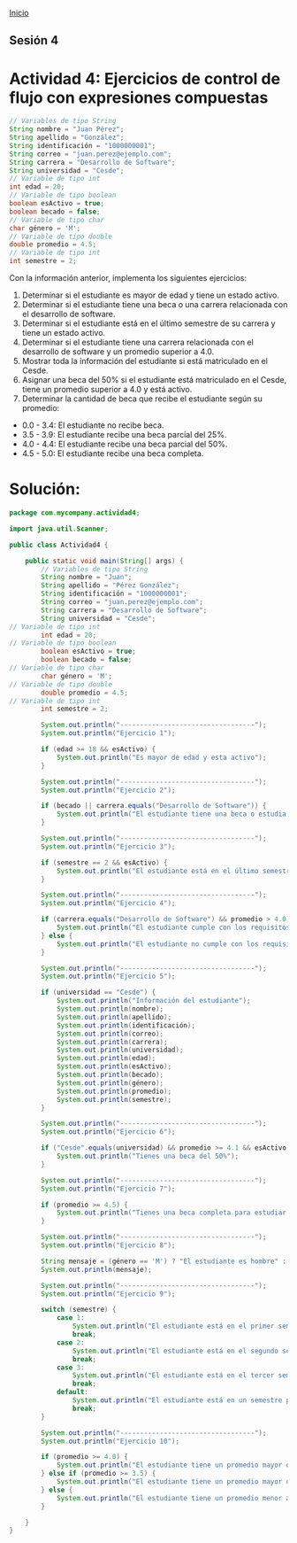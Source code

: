 <!-- No borrar o modificar -->
[Inicio](./index.md)

## Sesión 4


<!-- Su documentación aquí -->

# Actividad 4: Ejercicios de control de flujo con expresiones compuestas

```Java
// Variables de tipo String
String nombre = "Juan Pérez";
String apellido = "González";
String identificación = "1000000001";
String correo = "juan.perez@ejemplo.com";
String carrera = "Desarrollo de Software";
String universidad = "Cesde";
// Variable de tipo int
int edad = 20;
// Variable de tipo boolean
boolean esActivo = true;
boolean becado = false;
// Variable de tipo char
char género = 'M';
// Variable de tipo double
double promedio = 4.5;
// Variable de tipo int
int semestre = 2;
```

Con la información anterior, implementa los siguientes ejercicios:

1. Determinar si el estudiante es mayor de edad y tiene un estado activo.
2. Determinar si el estudiante tiene una beca o una carrera relacionada con el desarrollo de software.
3. Determinar si el estudiante está en el último semestre de su carrera y tiene un estado activo.
4. Determinar si el estudiante tiene una carrera relacionada con el desarrollo de software y un promedio superior a 4.0.
5. Mostrar toda la información del estudiante si está matriculado en el Cesde.
6. Asignar una beca del 50% si el estudiante está matriculado en el Cesde, tiene un promedio superior a 4.0 y está activo.
7. Determinar la cantidad de beca que recibe el estudiante según su promedio:
- 0.0 - 3.4: El estudiante no recibe beca.
- 3.5 - 3.9: El estudiante recibe una beca parcial del 25%.
- 4.0 - 4.4: El estudiante recibe una beca parcial del 50%.
- 4.5 - 5.0: El estudiante recibe una beca completa.


# Solución:

```Java
package com.mycompany.actividad4;

import java.util.Scanner;

public class Actividad4 {

    public static void main(String[] args) {
        // Variables de tipo String
        String nombre = "Juan";
        String apellido = "Pérez González";
        String identificación = "1000000001";
        String correo = "juan.perez@ejemplo.com";
        String carrera = "Desarrollo de Software";
        String universidad = "Cesde";
// Variable de tipo int
        int edad = 20;
// Variable de tipo boolean
        boolean esActivo = true;
        boolean becado = false;
// Variable de tipo char
        char género = 'M';
// Variable de tipo double
        double promedio = 4.5;
// Variable de tipo int
        int semestre = 2;

        System.out.println("----------------------------------");
        System.out.println("Ejercicio 1");

        if (edad >= 18 && esActivo) {
            System.out.println("Es mayor de edad y esta activo");
        }

        System.out.println("----------------------------------");
        System.out.println("Ejercicio 2");

        if (becado || carrera.equals("Desarrollo de Software")) {
            System.out.println("El estudiante tiene una beca o estudia desarrollo de software");
        }

        System.out.println("----------------------------------");
        System.out.println("Ejercicio 3");

        if (semestre == 2 && esActivo) {
            System.out.println("El estudiante está en el último semestre de su carrera y esta activo.");
        }

        System.out.println("----------------------------------");
        System.out.println("Ejercicio 4");

        if (carrera.equals("Desarrollo de Software") && promedio > 4.0) {
            System.out.println("El estudiante cumple con los requisitos");
        } else {
            System.out.println("El estudiante no cumple con los requisitos");
        }

        System.out.println("----------------------------------");
        System.out.println("Ejercicio 5");

        if (universidad == "Cesde") {
            System.out.println("Información del estudiante");
            System.out.println(nombre);
            System.out.println(apellido);
            System.out.println(identificación);
            System.out.println(correo);
            System.out.println(carrera);
            System.out.println(universidad);
            System.out.println(edad);
            System.out.println(esActivo);
            System.out.println(becado);
            System.out.println(género);
            System.out.println(promedio);
            System.out.println(semestre);
        }

        System.out.println("----------------------------------");
        System.out.println("Ejercicio 6");

        if ("Cesde".equals(universidad) && promedio >= 4.1 && esActivo) {
            System.out.println("Tienes una beca del 50%");
        }

        System.out.println("----------------------------------");
        System.out.println("Ejercicio 7");

        if (promedio >= 4.5) {
            System.out.println("Tienes una beca completa para estudiar tu carrera de desarrollo");
        }

        System.out.println("----------------------------------");
        System.out.println("Ejercicio 8");

        String mensaje = (género == 'M') ? "El estudiante es hombre" : (género == 'F') ? "El estudiante es mujer" : "El género del estudiante es desconocido";
        System.out.println(mensaje);

        System.out.println("----------------------------------");
        System.out.println("Ejercicio 9");

        switch (semestre) {
            case 1:
                System.out.println("El estudiante está en el primer semestre");
                break;
            case 2:
                System.out.println("El estudiante está en el segundo semestre");
                break;
            case 3:
                System.out.println("El estudiante está en el tercer semestre");
                break;
            default:
                System.out.println("El estudiante está en un semestre posterior al tercero");
                break;
        }

        System.out.println("----------------------------------");
        System.out.println("Ejercicio 10");

        if (promedio >= 4.0) {
            System.out.println("El estudiante tiene un promedio mayor o igual a 4.0");
        } else if (promedio >= 3.5) {
            System.out.println("El estudiante tiene un promedio mayor o igual a 3.5");
        } else {
            System.out.println("El estudiante tiene un promedio menor a 3.5");
        }

    }
}
```







